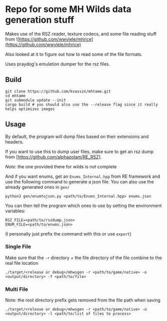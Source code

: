 # Repo for some MH Wilds data generation stuff

Makes use of the RSZ reader, texture codecs, and some file reading stuff from ![https://github.com/wwylele/mhrice](https://github.com/wwylele/mhrice)

Also looked at it to figure out how to read some of the file formats.

Uses praydog's emulation dumper for the rsz files.

## Build

```
git clone https://github.com/kvasszn/mhtame.git
cd mhtame
git submodule update --init
cargo build # you should also use the --release flag since it really helps optimizes images
```

## Usage

By default, the program will dump files based on their extensions and headers.

If you want to use this to dump user files, make sure to get an rsz dump from [https://github.com/alphazolam/RE_RSZ].

*Note:* the one provided there for wilds is not complete


And if you want enums, get an `Enums_Internal.hpp` from RE framework and use the following command to generate a json file.
You can also use the already generated ones in `gen/`
```
python3 gen/enumtojson.py <path/to/Enums_Internal.hpp> enums.json
```

You can then tell the program which ones to use by setting the environment variables:
```
RSZ_FILE=<path/to/rszdump.json>
ENUM_FILE=<path/to/enums.json>
```
(I personally just prefix the command with this or use `export`)

### Single File
Make sure that the `-r` directory + the file directory of the file combine to the real file location
```
./target/<release or debug>/mhwsgen -r <path/to/game/native> -o <output/directory> -f <path/to/file>
```

### Multi File
Note: the root directory prefix gets removed from the file path when saving
```
./target/<release or debug>/mhwsgen -r <path/to/game/native> -o <output/directory> -l <path/to/list of files to process>
```
